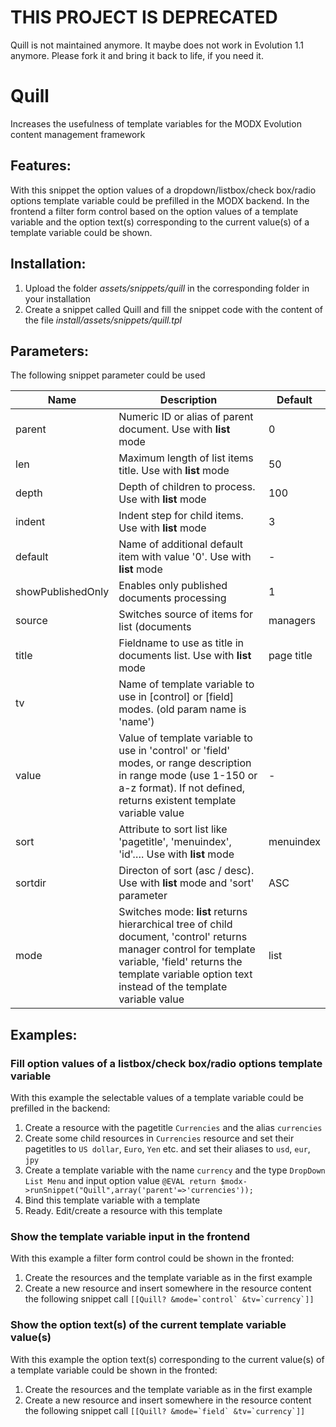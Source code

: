 # THIS PROJECT IS DEPRECATED

Quill is not maintained anymore. It maybe does not work in Evolution 1.1 anymore. Please fork it and bring it back to life, if you need it.

Quill
================================================================================

Increases the usefulness of template variables
for the MODX Evolution content management framework

Features:
--------------------------------------------------------------------------------
With this snippet the option values of a dropdown/listbox/check box/radio options template variable could be prefilled in the MODX backend. In the frontend a filter form control based on the option values of a template variable and the option text(s) corresponding to the current value(s) of a template variable could be shown.

Installation:
--------------------------------------------------------------------------------
1. Upload the folder *assets/snippets/quill* in the corresponding folder in your installation
2. Create a snippet called Quill and fill the snippet code with the content of the file *install/assets/snippets/quill.tpl*

Parameters:
--------------------------------------------------------------------------------

The following snippet parameter could be used

Name | Description | Default
---- | ----------- | -------
parent | Numeric ID or alias of parent document. Use with **list** mode | 0
len | Maximum length of list items title. Use with **list** mode | 50
depth | Depth of children to process. Use with **list** mode | 100
indent | Indent step for child items. Use with **list** mode | 3
default | Name of additional default item with value '0'. Use with **list** mode | -
showPublishedOnly | Enables only published documents processing | 1
source | Switches source of items for list (documents | managers | chunks | range). Use with **list** mode | documents
title | Fieldname to use as title in documents list. Use with **list** mode | page title
tv | Name of template variable to use in [control] or [field] modes. (old param name is 'name') |
value | Value of template variable to use in 'control' or 'field' modes, or range description in range mode (use 1-150 or a-z format). If not defined, returns existent template variable value | -
sort | Attribute to sort list like 'pagetitle', 'menuindex', 'id'…. Use with **list** mode | menuindex
sortdir | Directon of sort (asc / desc). Use with **list** mode and 'sort' parameter | ASC
mode | Switches mode: **list** returns hierarchical tree of child document, 'control' returns manager control for template variable, 'field' returns the template variable option text instead of the template variable value | list

Examples:
--------------------------------------------------------------------------------

### Fill option values of a listbox/check box/radio options template variable

With this example the selectable values of a template variable could be prefilled in the backend:

1. Create a resource with the pagetitle `Currencies` and the alias `currencies`
2. Create some child resources in `Currencies` resource and set their pagetitles to `US dollar`, `Euro`, `Yen` etc. and set their aliases  to `usd`, `eur`, `jpy`
4. Create a template variable with the name `currency` and the type `DropDown List Menu` and input option value `@EVAL return $modx->runSnippet("Quill",array('parent'=>'currencies'));`
5. Bind this template variable with a template
6. Ready. Edit/create a resource with this template

### Show the template variable input in the frontend

With this example a filter form control could be shown in the fronted:

1. Create the resources and the template variable as in the first example
2. Create a new resource and insert somewhere in the resource content the following snippet call ``[[Quill? &mode=`control` &tv=`currency`]]``

### Show the option text(s) of the current template variable value(s)

With this example the option text(s) corresponding to the current value(s) of a template variable could be shown in the fronted:

1. Create the resources and the template variable as in the first example
2. Create a new resource and insert somewhere in the resource content the following snippet call ``[[Quill? &mode=`field` &tv=`currency`]]``

